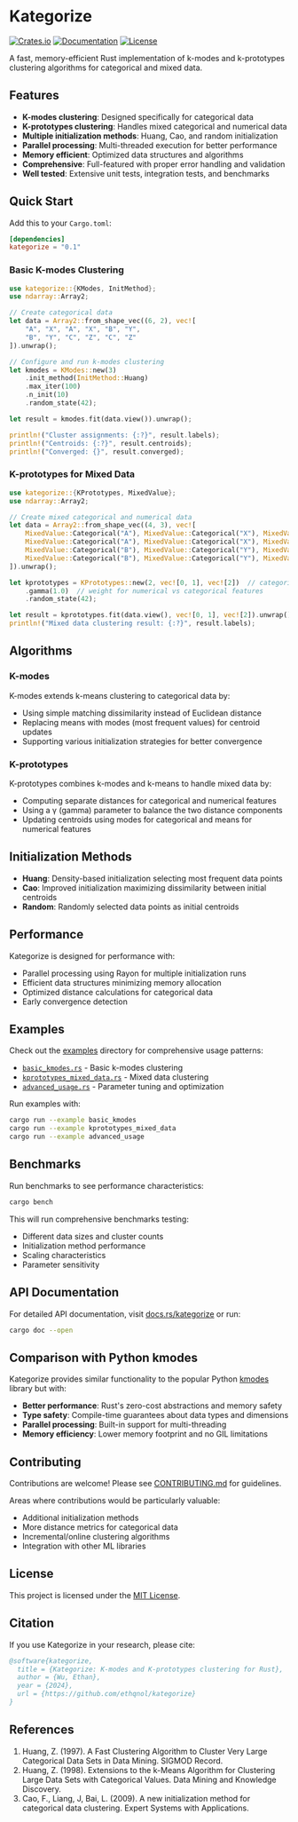 # Kategorize

[![Crates.io](https://img.shields.io/crates/v/kategorize.svg)](https://crates.io/crates/kategorize)
[![Documentation](https://docs.rs/kategorize/badge.svg)](https://docs.rs/kategorize)
[![License](https://img.shields.io/crates/l/kategorize.svg)](https://github.com/ethqnol/kategorize#license)

A fast, memory-efficient Rust implementation of k-modes and k-prototypes clustering algorithms for categorical and mixed data.

## Features

- **K-modes clustering**: Designed specifically for categorical data
- **K-prototypes clustering**: Handles mixed categorical and numerical data  
- **Multiple initialization methods**: Huang, Cao, and random initialization
- **Parallel processing**: Multi-threaded execution for better performance
- **Memory efficient**: Optimized data structures and algorithms
- **Comprehensive**: Full-featured with proper error handling and validation
- **Well tested**: Extensive unit tests, integration tests, and benchmarks

## Quick Start

Add this to your `Cargo.toml`:

```toml
[dependencies]
kategorize = "0.1"
```

### Basic K-modes Clustering

```rust
use kategorize::{KModes, InitMethod};
use ndarray::Array2;

// Create categorical data
let data = Array2::from_shape_vec((6, 2), vec![
    "A", "X", "A", "X", "B", "Y", 
    "B", "Y", "C", "Z", "C", "Z"
]).unwrap();

// Configure and run k-modes clustering
let kmodes = KModes::new(3)
    .init_method(InitMethod::Huang)
    .max_iter(100)
    .n_init(10)
    .random_state(42);

let result = kmodes.fit(data.view()).unwrap();

println!("Cluster assignments: {:?}", result.labels);
println!("Centroids: {:?}", result.centroids);
println!("Converged: {}", result.converged);
```

### K-prototypes for Mixed Data

```rust
use kategorize::{KPrototypes, MixedValue};
use ndarray::Array2;

// Create mixed categorical and numerical data
let data = Array2::from_shape_vec((4, 3), vec![
    MixedValue::Categorical("A"), MixedValue::Categorical("X"), MixedValue::Numerical(1.0),
    MixedValue::Categorical("A"), MixedValue::Categorical("X"), MixedValue::Numerical(2.0),
    MixedValue::Categorical("B"), MixedValue::Categorical("Y"), MixedValue::Numerical(10.0),
    MixedValue::Categorical("B"), MixedValue::Categorical("Y"), MixedValue::Numerical(11.0),
]).unwrap();

let kprototypes = KPrototypes::new(2, vec![0, 1], vec![2])  // categorical: [0,1], numerical: [2]
    .gamma(1.0)  // weight for numerical vs categorical features
    .random_state(42);

let result = kprototypes.fit(data.view(), vec![0, 1], vec![2]).unwrap();
println!("Mixed data clustering result: {:?}", result.labels);
```

## Algorithms

### K-modes
K-modes extends k-means clustering to categorical data by:
- Using simple matching dissimilarity instead of Euclidean distance
- Replacing means with modes (most frequent values) for centroid updates
- Supporting various initialization strategies for better convergence

### K-prototypes  
K-prototypes combines k-modes and k-means to handle mixed data by:
- Computing separate distances for categorical and numerical features
- Using a γ (gamma) parameter to balance the two distance components
- Updating centroids using modes for categorical and means for numerical features

## Initialization Methods

- **Huang**: Density-based initialization selecting most frequent data points
- **Cao**: Improved initialization maximizing dissimilarity between initial centroids  
- **Random**: Randomly selected data points as initial centroids

## Performance

Kategorize is designed for performance with:
- Parallel processing using Rayon for multiple initialization runs
- Efficient data structures minimizing memory allocation
- Optimized distance calculations for categorical data
- Early convergence detection

## Examples

Check out the [examples](examples/) directory for comprehensive usage patterns:

- [`basic_kmodes.rs`](examples/basic_kmodes.rs) - Basic k-modes clustering
- [`kprototypes_mixed_data.rs`](examples/kprototypes_mixed_data.rs) - Mixed data clustering  
- [`advanced_usage.rs`](examples/advanced_usage.rs) - Parameter tuning and optimization

Run examples with:
```bash
cargo run --example basic_kmodes
cargo run --example kprototypes_mixed_data
cargo run --example advanced_usage
```

## Benchmarks

Run benchmarks to see performance characteristics:

```bash
cargo bench
```

This will run comprehensive benchmarks testing:
- Different data sizes and cluster counts
- Initialization method performance
- Scaling characteristics
- Parameter sensitivity

## API Documentation

For detailed API documentation, visit [docs.rs/kategorize](https://docs.rs/kategorize) or run:

```bash
cargo doc --open
```

## Comparison with Python kmodes

Kategorize provides similar functionality to the popular Python [kmodes](https://github.com/nicodv/kmodes) library but with:

- **Better performance**: Rust's zero-cost abstractions and memory safety
- **Type safety**: Compile-time guarantees about data types and dimensions
- **Parallel processing**: Built-in support for multi-threading
- **Memory efficiency**: Lower memory footprint and no GIL limitations

## Contributing

Contributions are welcome! Please see [CONTRIBUTING.md](CONTRIBUTING.md) for guidelines.

Areas where contributions would be particularly valuable:
- Additional initialization methods
- More distance metrics for categorical data
- Incremental/online clustering algorithms
- Integration with other ML libraries

## License

This project is licensed under the [MIT License](LICENSE-MIT).

## Citation

If you use Kategorize in your research, please cite:

```bibtex
@software{kategorize,
  title = {Kategorize: K-modes and K-prototypes clustering for Rust},
  author = {Wu, Ethan},
  year = {2024},
  url = {https://github.com/ethqnol/kategorize}
}
```

## References

1. Huang, Z. (1997). A Fast Clustering Algorithm to Cluster Very Large Categorical Data Sets in Data Mining. SIGMOD Record.
2. Huang, Z. (1998). Extensions to the k-Means Algorithm for Clustering Large Data Sets with Categorical Values. Data Mining and Knowledge Discovery.  
3. Cao, F., Liang, J, Bai, L. (2009). A new initialization method for categorical data clustering. Expert Systems with Applications.